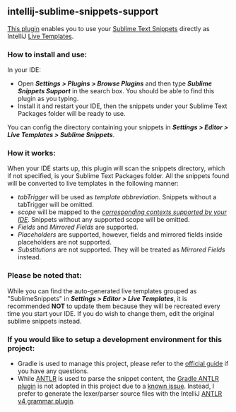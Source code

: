 ## intellij-sublime-snippets-support
[This plugin](https://plugins.jetbrains.com/plugin/10446-sublime-snippets-support) enables you to use your [Sublime Text Snippets](http://docs.sublimetext.info/en/latest/extensibility/snippets.html) directly as IntelliJ [Live Templates](https://www.jetbrains.com/help/idea/live-templates.html).

### How to install and use:
In your IDE:
- Open **_Settings > Plugins > Browse Plugins_** and then type **_Sublime Snippets Support_** in the search box. You should be able to find this plugin as you typing.
- Install it and restart your IDE, then the snippets under your Sublime Text Packages folder will be ready to use.

You can config the directory containing your snippets in **_Settings > Editor > Live Templates > Sublime Snippets_**.

### How it works:
When your IDE starts up, this plugin will scan the snippets directory, which if not specified, is your Sublime Text Packages folder. All the snippets found will be converted to live templates in the following manner:
- _tabTrigger_ will be used as _template abbreviation_. Snippets without a tabTrigger will be omitted.
- _scope_ will be mapped to the [_corresponding contexts supported by your IDE_](https://github.com/kevinlinxp/intellij-sublime-snippets-support/blob/master/src/main/kotlin/com/kevinlinxp/sublimeSnippetsSupport/SublimeSnippetScope.kt). Snippets without any supported scope will be omitted.
- _Fields_ and _Mirrored Fields_ are supported.
- _Placeholders_ are supported, however, fields and mirrored fields inside placeholders are not supported.
- _Substitutions_ are not supported. They will be treated as _Mirrored Fields_ instead.

### Please be noted that:
While you can find the auto-generated live templates grouped as "SublimeSnippets" in **_Settings > Editor > Live Templates_**, it is recommended **NOT** to update them because they will be recreated every time you start your IDE. If you do wish to change them, edit the original sublime snippets instead.

### If you would like to setup a development environment for this project:
- Gradle is used to manage this project, please refer to the [official guide](https://www.jetbrains.org/intellij/sdk/docs/tutorials/build_system.html) if you have any questions.
- While [ANTLR](http://www.antlr.org/) is used to parse the snippet content, the [Gradle ANTLR plugin](https://docs.gradle.org/current/userguide/antlr_plugin.html) is not adopted in this project due to a [known issue](https://github.com/gradle/gradle/issues/2565). Instead, I prefer to generate the lexer/parser source files with the IntelliJ [ANTLR v4 grammar plugin](https://plugins.jetbrains.com/plugin/7358-antlr-v4-grammar-plugin).

